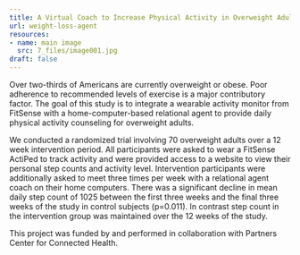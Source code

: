 ```yaml
---
title: A Virtual Coach to Increase Physical Activity in Overweight Adults
url: weight-loss-agent
resources:
- name: main image
  src: 7_files/image001.jpg
draft: false
---
```


Over two-thirds of Americans are currently overweight or obese. Poor adherence to recommended levels of exercise is a major contributory factor. The goal of this study is to integrate a wearable activity monitor from FitSense with a home-computer-based relational agent to provide daily physical activity counseling for overweight adults.

We conducted a randomized trial involving 70 overweight adults over a 12 week intervention period. All participants were asked to wear a FitSense ActiPed to track activity  and were provided access to a website to view their personal step counts and activity level. Intervention participants were additionally asked to meet three times per week with a relational agent coach on their home computers. There was a significant decline in mean daily step count of 1025 between the first three weeks and the final three weeks of the study in control subjects (p=0.011).  In contrast step count in the intervention group was maintained over the 12 weeks of the study.

This project was funded by and performed in collaboration with Partners Center for Connected Health.

